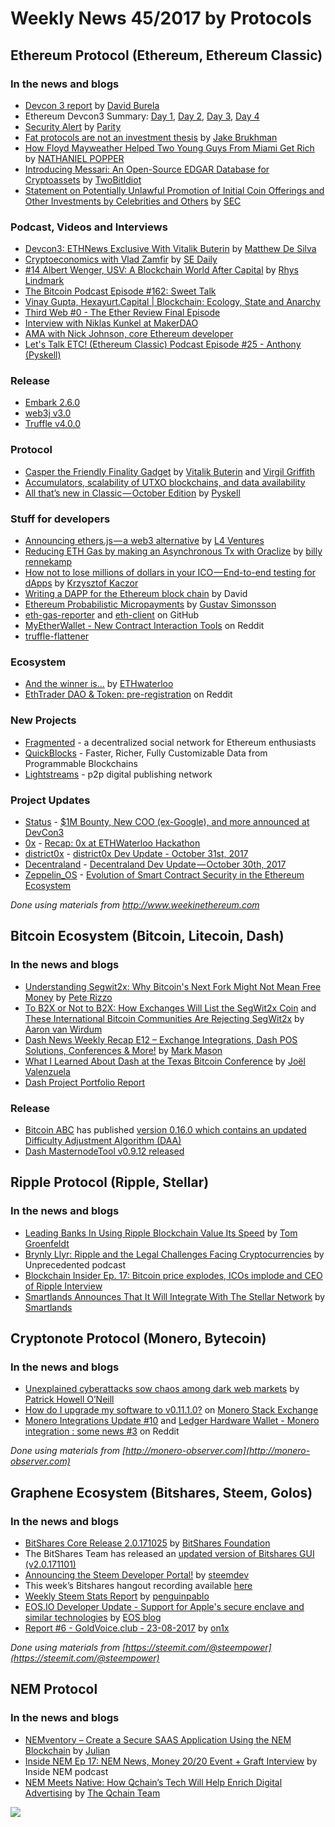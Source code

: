 
# Weekly News 45/2017 by Protocols
## Ethereum Protocol (Ethereum, Ethereum Classic)
### In the news and blogs

* [Devcon 3 report](https://davidburela.wordpress.com/2017/11/02/devcon-3-report-day-1-core-systems) by [David Burela](https://davidburela.wordpress.com/author/davidburela)
* Ethereum Devcon3 Summary: [Day 1](https://techburst.io/ethereum-devcon3-summary-day-1-1de50737d40), [Day 2](https://medium.com/@brandon.obrien/ethereum-devcon3-summary-day-2-b45832d7d748), [Day 3](https://medium.com/@brandon.obrien/ethereum-devcon3-summary-day-3-c374c1dd9f48), [Day 4](https://medium.com/@brandon.obrien/ethereum-devcon3-summary-day-4-a5e87829164e)
* [Security Alert](https://paritytech.io/blog/security-alert.html) by [Parity](https://paritytech.io/blog.html)
* [Fat protocols are not an investment thesis](https://blog.coinfund.io/fat-protocols-are-not-an-investment-thesis-17c8837c2734) by [Jake Brukhman](https://blog.coinfund.io/@jbrukh)
* [How Floyd Mayweather Helped Two
Young Guys From Miami Get Rich](https://www.nytimes.com/2017/10/27/technology/how-floyd-mayweather-helped-two-young-guys-from-miami-get-rich.html) by [NATHANIEL POPPER](https://www.nytimes.com/by/nathaniel-popper?action=click&contentCollection=Technology&module=Byline&region=Header&pgtype=article)
* [Introducing Messari: An Open-Source EDGAR Database for Cryptoassets](https://medium.com/@twobitidiot/introducing-messari-an-open-source-edgar-database-for-cryptoassets-46fec1b402f6) by [TwoBitIdiot](https://medium.com/@twobitidiot)
* [Statement on Potentially Unlawful Promotion of Initial Coin Offerings and Other Investments by Celebrities and Others](https://www.sec.gov/news/public-statement/statement-potentially-unlawful-promotion-icos) by [SEC](https://www.sec.gov/)


### Podcast, Videos and Interviews
* [Devcon3: ETHNews Exclusive With Vitalik Buterin](https://www.ethnews.com/devcon3-ethnews-exclusive-with-vitalik-buterin) by [Matthew De Silva](https://www.ethnews.com/author/matthew-de-silva)
* [Cryptoeconomics with Vlad Zamfir](https://softwareengineeringdaily.com/2017/10/28/cryptoeconomics-with-vlad-zamfir/) by [SE Daily](https://softwareengineeringdaily.com/author/erikawho/)
* [#14 Albert Wenger, USV: A Blockchain World After Capital](https://medium.com/@RhysLindmark/14-albert-wenger-usv-a-blockchain-world-after-capital-7a1458ab9877) by [Rhys Lindmark](https://medium.com/@RhysLindmark)
* [The Bitcoin Podcast Episode #162: Sweet Talk](http://thebitcoinpodcast.com/episode-162/)
* [Vinay Gupta, Hexayurt.Capital | Blockchain: Ecology, State and Anarchy](https://www.youtube.com/watch?v=CjrGVIP9lPA&feature=youtu.be)
* [Third Web #0 - The Ether Review Final Episode](https://soundcloud.com/arthurfalls/third-web-0-the-ether-review-final-mixdown)
* [Interview with Niklas Kunkel at MakerDAO](http://www.turingcomplete.co/23934-interviews/94962-interview-with-niklas-kunkel-at-makerdao)
* [AMA with Nick Johnson, core Ethereum developer](https://www.youtube.com/watch?v=7Yk7ObLgeL4&feature=youtu.be&t=556)
* [Let's Talk ETC! (Ethereum Classic) Podcast Episode #25 - Anthony (Pyskell)](https://www.reddit.com/r/EthereumClassic/comments/79kxev/lets_talk_etc_ethereum_classic_25_anthony_pyskell/)

### Release
* [Embark 2.6.0](https://github.com/iurimatias/embark-framework/releases/tag/2.6.0?a=1)
* [web3j v3.0](https://medium.com/blk-io/just-in-time-for-devcon-web3j-3-0-bc75b760c4f5)
* [Truffle v4.0.0](https://github.com/trufflesuite/truffle/releases/tag/v4.0.0)


### Protocol
* [Casper the Friendly Finality Gadget](https://arxiv.org/abs/1710.09437) by [Vitalik Buterin](https://arxiv.org/find/cs/1/au:+Buterin_V/0/1/0/all/0/1) and [Virgil Griffith](https://arxiv.org/find/cs/1/au:+Griffith_V/0/1/0/all/0/1)
* [Accumulators, scalability of UTXO blockchains, and data availability](https://ethresear.ch/t/accumulators-scalability-of-utxo-blockchains-and-data-availability/176)
* [All that’s new in Classic — October Edition](https://medium.com/@pyskell/all-thats-new-in-classic-october-edition-16afa986eaa5) by [Pyskell](https://medium.com/@pyskell)


### Stuff for developers
* [Announcing ethers.js — a web3 alternative](https://medium.com/l4-media/announcing-ethers-js-a-web3-alternative-6f134fdd06f3) by [L4 Ventures](https://medium.com/@l4v)
* [Reducing ETH Gas by making an Asynchronous Tx with Oraclize](https://medium.com/@billyrennekamp/reducing-eth-gas-by-making-an-asynchronous-tx-with-oraclize-32a5d10236c8) by [billy rennekamp](https://medium.com/@billyrennekamp)
* [How not to lose millions of dollars in your ICO — End-to-end testing for dApps](https://blog.neufund.org/how-not-to-lose-millions-of-dollars-in-your-ico-end-to-end-testing-for-dapps-f10b8becef7e9) by [Krzysztof Kaczor](https://blog.neufund.org/@krzysztofkaczor) 
* [Writing a DAPP for the Ethereum block chain](https://www.cryptologie.net/article/424/writing-a-dapp-for-the-ethereum-block-chain/) by David
* [Ethereum Probabilistic Micropayments](https://medium.com/@gustav.simonsson/ethereum-probabilistic-micropayments-ae6e6cd85a06) by [Gustav Simonsson](https://medium.com/@gustav.simonsson)
* [eth-gas-reporter](https://github.com/cgewecke/eth-gas-reporter) and [eth-client](https://github.com/getamis/eth-client) on GitHub
* [MyEtherWallet - New Contract Interaction Tools](https://www.reddit.com/r/ethereum/comments/7961ml/myetherwallet_new_contract_interaction_tools/) on Reddit
* [truffle-flattener](https://www.npmjs.com/package/truffle-flattener)


### Ecosystem
* [And the winner is...](https://ethwaterloo.devpost.com/updates/7638-and-the-winner-is) by [ETHwaterloo](https://ethwaterloo.devpost.com/)
* [EthTrader DAO & Token: pre-registration](https://www.reddit.com/r/ethtrader/comments/79osxq/ethtrader_dao_token_preregistration/) on Reddit

### New Projects
* [Fragmented](http://fragmented.world/) - a decentralized social network for Ethereum enthusiasts
* [QuickBlocks](https://www.reddit.com/r/ethereum/comments/79hqpm/quickblocks_announces_first_official_release/) - Faster, Richer, Fully Customizable Data from Programmable Blockchains 
* [Lightstreams](https://github.com/lightstreams/lightstreams/blob/master/white-paper.md) - p2p digital publishing network

### Project Updates
* [Status](https://status.im/) - [$1M Bounty, New COO (ex-Google), and more announced at DevCon3](https://blog.status.im/1m-bounty-new-coo-ex-google-and-more-announced-at-devcon3-7c3ed1386a24)
* [0x](https://0xproject.com/) - [Recap: 0x at ETHWaterloo Hackathon](https://blog.0xproject.com/recap-0x-at-ethwaterloo-hackathon-d43e9b658f97)
* [district0x](https://district0x.io/) - [district0x Dev Update - October 31st, 2017](https://blog.district0x.io/district0x-dev-update-october-31st-2017-b7672e3d3f03)
* [Decentraland](https://decentraland.org/) - [Decentraland Dev Update — October 30th, 2017](https://blog.decentraland.org/decentraland-dev-update-october-30th-2017-2ac086fd832d)
* [Zeppelin_OS](https://zeppelinos.org/) - [Evolution of Smart Contract Security in the Ethereum Ecosystem](https://blog.zeppelinos.org/)


*Done using materials from http://www.weekinethereum.com*

## Bitcoin Ecosystem (Bitcoin, Litecoin, Dash)
### In the news and blogs
* [Understanding Segwit2x: Why Bitcoin's Next Fork Might Not Mean Free Money](https://www.coindesk.com/understanding-segwit2x-bitcoins-next-fork-might-different/) by [Pete Rizzo](https://www.coindesk.com/author/pete-rizzo/)
* [To B2X or Not to B2X: How Exchanges Will List the SegWit2x Coin](https://bitcoinmagazine.com/articles/b2x-or-not-b2x-how-exchanges-will-list-segwit2x-coin/) and [These International Bitcoin Communities Are Rejecting SegWit2x](https://bitcoinmagazine.com/articles/these-international-bitcoin-communities-are-rejecting-segwit2x/) by [Aaron van Wirdum](https://bitcoinmagazine.com/authors/aaron-van-wirdum/)
* [Dash News Weekly Recap E12 – Exchange Integrations, Dash POS Solutions, Conferences & More!](https://www.dashforcenews.com/dash-news-weekly-recap-e12-exchange-integrations-dash-pos-solutions-conferences/) by [Mark Mason](https://www.dashforcenews.com/author/markm/)
* [What I Learned About Dash at the Texas Bitcoin Conference](https://www.dashforcenews.com/learned-dash-texas-bitcoin-conference/) by [Joël Valenzuela](https://www.dashforcenews.com/author/joelvalenzuela/)
* [Dash Project Portfolio Report](https://www.dash.org/forum/threads/project-portfolio-report.17424/#post-144670)

### Release
* [Bitcoin ABC](https://www.bitcoinabc.org/november) has published [version 0.16.0 which contains an updated Difficulty Adjustment Algorithm (DAA)](https://download.bitcoinabc.org/0.16.0/)
* [Dash MasternodeTool v0.9.12 released](https://github.com/Bertrand256/dash-masternode-tool/releases/tag/v0.9.12)

## Ripple Protocol (Ripple, Stellar)
### In the news and blogs
* [Leading Banks In Using Ripple Blockchain Value Its Speed](https://www.forbes.com/sites/tomgroenfeldt/2017/11/01/leading-banks-in-using-ripple-blockchain-value-its-speed/#7473ac933930) by [Tom Groenfeldt](https://www.forbes.com/sites/tomgroenfeldt/#2a586a6a5004)
* [Brynly Llyr: Ripple and the Legal Challenges Facing Cryptocurrencies](http://unprecedented.libsyn.com/brynly-llyr-ripple-and-the-legal-challenges-facing-cryptocurrencies) by Unprecedented podcast
* [Blockchain Insider Ep. 17: Bitcoin price explodes, ICOs implode and CEO of Ripple Interview](http://fireside.fm/s/Fs_9V6FE+i5DM0L3-)
* [Smartlands Announces That It Will Integrate With The Stellar Network](https://medium.com/@smartlands/smartlands-announces-that-it-will-integrate-with-the-stellar-network-ab2d8c32a25d) by [Smartlands](https://medium.com/@smartlands)


## Cryptonote Protocol (Monero, Bytecoin)
### In the news and blogs
* [Unexplained cyberattacks sow chaos among dark web markets](https://www.cyberscoop.com/dark-web-ddos-attacks-dream-market-wall-street-market/) by [Patrick Howell O’Neill](https://www.cyberscoop.com/author/?user=oneill)
* [How do I upgrade my software to v0.11.1.0?](https://monero.stackexchange.com/questions/6390/how-do-i-upgrade-my-software-to-v0-11-1-0) on [Monero Stack Exchange](https://monero.stackexchange.com/)
* [Monero Integrations Update #10](https://www.reddit.com/r/Monero/comments/7938pb/monero_integrations_update_10/) and [Ledger Hardware Wallet - Monero integration : some news #3](https://www.reddit.com/r/Monero/comments/793blx/ledger_hardware_wallet_monero_integration_some/) on Reddit



*Done using materials from [http://monero-observer.com](http://monero-observer.com)* 


## Graphene Ecosystem (Bitshares, Steem, Golos)
### In the news and blogs
* [BitShares Core Release 2.0.171025](https://steemit.com/bitshares/@bitshares.fdn/bitshares-core-release-2-0-171025) by [BitShares Foundation](https://steemit.com/@bitshares.fdn)
* The BitShares Team has released an [updated version of Bitshares GUI (v2.0.171101)](https://steemit.com/bitshares/@billbutler/bitshares-gui-release-v2-0-171101)
* [Announcing the Steem Developer Portal!](https://steemit.com/steemdev/@steemitdev/announcing-the-steem-developer-portal) by [steemdev](https://steemit.com/@steemitdev)
* This week’s Bitshares hangout recording available [here](https://steemit.com/beyondbitcoin/@africa/bitshares-hangout-2017-10-28-beyond-bitcoin-radioshow-raw-recording-for-impatients)
* [Weekly Steem Stats Report](https://steemit.com/steemit/@penguinpablo/weekly-steem-stats-report-monday-october-30-2017) by [penguinpablo](https://steemit.com/@penguinpablo)
* [EOS.IO Developer Update - Support for Apple's secure enclave and similar technologies](https://steemit.com/eos/@dan/eos-io-developer-update-support-for-apple-s-secure-enclave-and-similar-technologies) by [EOS blog](https://steemit.com/@eosio)
*  [Report #6 - GoldVoice.club - 23-08-2017](https://steemit.com/goldvoice/@on1x/report-6-goldvoice-club-23-08-2017) by [on1x](https://steemit.com/@on1x)

*Done using materials from [https://steemit.com/@steempower](https://steemit.com/@steempower)*

## NEM Protocol
### In the news and blogs
* [NEMventory – Create a Secure SAAS Application Using the NEM Blockchain](https://nemflash.io/nemventory-create-secure-saas-application-nem-blockchain/) by [Julian](https://nemflash.io/author/brainofmasses/)
* [Inside NEM Ep 17: NEM News, Money 20/20 Event + Graft Interview](https://www.youtube.com/watch?v=-xczOaQ53qI) by Inside NEM podcast
* [NEM Meets Native: How Qchain’s Tech Will Help Enrich Digital Advertising](https://medium.com/the-qchain-blog/nem-meets-native-how-qchains-tech-will-enrich-digital-advertising-cd8dbfba3c8f) by [The Qchain Team](https://medium.com/@Qchain)

[![](https://steemitimages.com/DQmdkWT6cCPVYNzZASwHD3WZ5hKpHQv7927MvBt8wRYDDEC/image.png)](http://company.cyber.fund/#newsletter)


